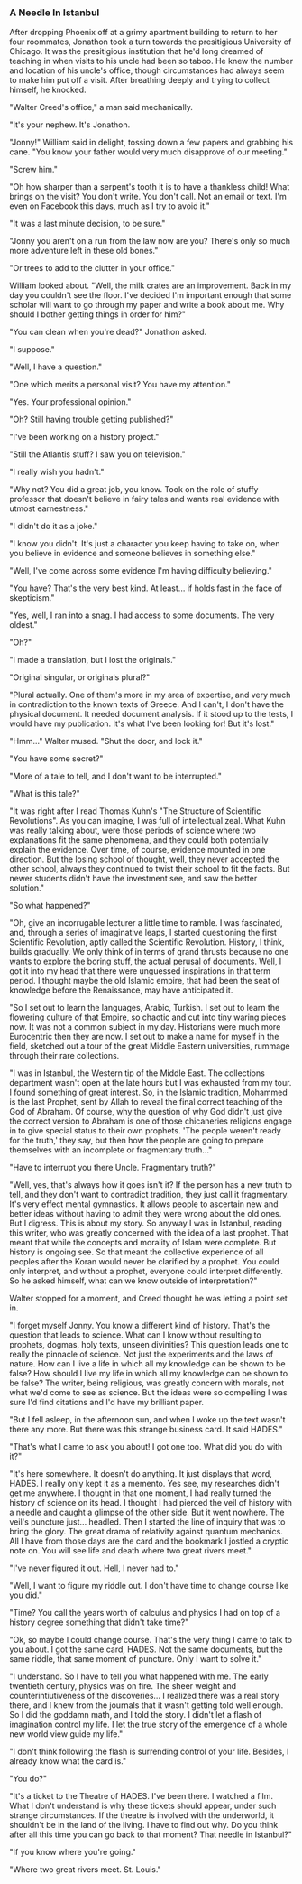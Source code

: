 ### A Needle In Istanbul
<!--
= Chapter 7: A Needle In Istanbul
Characters: Dr. Creed, Dr. Walter Creed
Tags: History of Science, Life's Dead Ends, Morality of Falsification
Status: Complete::Development
Synopsis: Walter tells Creed a cautionary tale from his own youthful ambition, to discover the origins of science in Arabic scholarship. He had in fact discovered a text that might do that, but just like Jonathon the text disappeared and he was left with a HADES theatre ticket. Walter provides caution and tells how he moved to his new topic the history of 20th century theoretical physics. It's revealed he still has a ticket to the Theatre of Hades from a text that he found but lost, just like Jonathon.
-->

After dropping Phoenix off at a grimy apartment building to return to her four roommates, Jonathon took a turn towards the presitigious University of Chicago. It was the presitigious institution that he'd long dreamed of teaching in when visits to his uncle had been so taboo. He knew the number and location of his uncle's office, though circumstances had always seem to make him put off a visit. After breathing deeply and trying to collect himself, he knocked.

"Walter Creed's office," a man said mechanically.

"It's your nephew. It's Jonathon.

"Jonny!" William said in delight, tossing down a few papers and grabbing his cane. "You know your father would very much disapprove of our meeting."

"Screw him." 

"Oh how sharper than a serpent's tooth it is to have a thankless child! What brings on the visit? You don't write. You don't call. Not an email or text. I'm even on Facebook this days, much as I try to avoid it."

"It was a last minute decision, to be sure."

"Jonny you aren't on a run from the law now are you? There's only so much more adventure left in these old bones."

"Or trees to add to the clutter in your office." 

William looked about. "Well, the milk crates are an improvement. Back in my day you couldn't see the floor. I've decided I'm important enough that some scholar will want to go through my paper and write a book about me. Why should I bother getting things in order for him?"

"You can clean when you're dead?" Jonathon asked.

"I suppose."

"Well, I have a question."

"One which merits a personal visit? You have my attention."

"Yes. Your professional opinion."

"Oh? Still having trouble getting published?"

"I've been working on a history project."

"Still the Atlantis stuff? I saw you on television."

"I really wish you hadn't."

"Why not? You did a great job, you know. Took on the role of stuffy professor that doesn't believe in fairy tales and wants real evidence with utmost earnestness."

"I didn't do it as a joke."

"I know you didn't. It's just a character you keep having to take on, when you believe in evidence and someone believes in something else."

"Well, I've come across some evidence I'm having difficulty believing."

"You have? That's the very best kind. At least... if holds fast in the face of skepticism."

"Yes, well, I ran into a snag. I had access to some documents. The very oldest."

"Oh?"

"I made a translation, but I lost the originals."

"Original singular, or originals plural?"

"Plural actually. One of them's more in my area of expertise, and very much in contradiction to the known texts of Greece. And I can't, I don't have the physical document. It needed document analysis. If it stood up to the tests, I would have my publication. It's what I've been looking for! But it's lost."

"Hmm..." Walter mused. "Shut the door, and lock it."

"You have some secret?"

"More of a tale to tell, and I don't want to be interrupted." 

"What is this tale?"

"It was right after I read Thomas Kuhn's "The Structure of Scientific Revolutions". As you can imagine, I was full of intellectual zeal. What Kuhn was really talking about, were those periods of science where two explanations fit the same phenomena, and they could both potentially explain the evidence. Over time, of course, evidence mounted in one direction. But the losing school of thought, well, they never accepted the other school, always they continued to twist their school to fit the facts. But newer students didn't have the investment see, and saw the better solution."

"So what happened?"

"Oh, give an incorrugable lecturer a little time to ramble. I was fascinated, and, through a series of imaginative leaps, I started questioning the first Scientific Revolution, aptly called the Scientific Revolution. History, I think, builds gradually. We only think of in terms of grand thrusts because no one wants to explore the boring stuff, the actual perusal of documents. Well, I got it into my head that there were unguessed inspirations in that term period. I thought maybe the old Islamic empire, that had been the seat of knowledge before the Renaissance, may have anticipated it. 

"So I set out to learn the languages, Arabic, Turkish. I set out to learn the flowering culture of that Empire, so chaotic and cut into tiny waring pieces now. It was not a common subject in my day. Historians were much more Eurocentric then they are now. I set out to make a name for myself in the field, sketched out a tour of the great Middle Eastern universities, rummage through their rare collections. 

"I was in Istanbul, the Western tip of the Middle East. The collections department wasn't open at the late hours but I was exhausted from my tour. I found something of great interest. So, in the Islamic tradition, Mohammed is the last Prophet, sent by Allah to reveal the final correct teaching of the God of Abraham. Of course, why the question of why God didn't just give the correct version to Abraham is one of those chicaneries religions engage in to give special status to their own prophets. 'The people weren't ready for the truth,' they say, but then how the people are going to prepare themselves with an incomplete or fragmentary truth..."

"Have to interrupt you there Uncle. Fragmentary truth?"

"Well, yes, that's always how it goes isn't it? If the person has a new truth to tell, and they don't want to contradict tradition, they just call it fragmentary. It's very effect mental gymnastics. It allows people to ascertain new and better ideas without having to admit they were wrong about the old ones. But I digress. This is about my story. So anyway I was in Istanbul, reading this writer, who was greatly concerned with the idea of a last prophet. That meant that while the concepts and morality of Islam were complete. But history is ongoing see. So that meant the collective experience of all peoples after the Koran would never be clarified by a prophet. You could only interpret, and without a prophet, everyone could interpret differently. 
So he asked himself, what can we know outside of interpretation?"

Walter stopped for a moment, and Creed thought he was letting a point set in.

"I forget myself Jonny. You know a different kind of history. That's the question that leads to science. What can I know without resulting to prophets, dogmas, holy texts, unseen divinities? This question leads one to really the pinnacle of science. Not just the experiments and the laws of nature. How can I live a life in which all my knowledge can be shown to be false? How should I live my life in which all my knowledge can be shown to be false? The writer, being religious, was greatly concern with morals, not what we'd come to see as science. But the ideas were so compelling I was sure I'd find citations and I'd have my brilliant paper. 

"But I fell asleep, in the afternoon sun, and when I woke up the text wasn't there any more. But there was this strange business card. It said HADES."

"That's what I came to ask you about! I got one too. What did you do with it?"

"It's here somewhere. It doesn't do anything. It just displays that word, HADES. I really only kept it as a memento. Yes see, my researches didn't get me anywhere. I thought in that one moment, I had really turned the history of science on its head. I thought I had pierced the veil of history with a needle and caught a glimpse of the other side. But it went nowhere. The veil's puncture just... headled. Then I started the line of inquiry that was to bring the glory. The great drama of relativity against quantum mechanics. All I have from those days are the card and the bookmark I jostled a cryptic note on. You will see life and death where two great rivers meet."

"I've never figured it out. Hell, I never had to."

"Well, I want to figure my riddle out. I don't have time to change course like you did."

"Time? You call the years worth of calculus and physics I had on top of a history degree something that didn't take time?"

"Ok, so maybe I could change course. That's the very thing I came to talk to you about. I got the same card, HADES. Not the same documents, but the same riddle, that same moment of puncture. Only I want to solve it."

"I understand. So I have to tell you what happened with me. The early twentieth century, physics was on fire. The sheer weight and counterintiutiveness of the discoveries... I realized there was a real story there, and I knew from the journals that it wasn't getting told well enough. So I did the goddamn math, and I told the story. I didn't let a flash of imagination control my life. I let the true story of the emergence of a whole new world view guide my life."

"I don't think following the flash is surrending control of your life. Besides, I already know what the card is."

"You do?"

"It's a ticket to the Theatre of HADES. I've been there. I watched a film. What I don't understand is why these tickets should appear, under such strange circumstances. If the theatre is involved with the underworld, it shouldn't be in the land of the living. I have to find out why. Do you think after all this time you can go back to that moment? That needle in Istanbul?"

"If you know where you're going."

"Where two great rivers meet. St. Louis."

<!--
Quotes and Images:
"Physics was on fire, an emergence of a whole new world view."
"I changed course. You don't think it took time?"
"I want to solve the riddle. I don't think following the flash [of inspiration] is surrending control of your life."
Two competing scientific paradigms.
How do I live when everything I know can be falsified? How should I live when everything I know can be falsified.
-->
